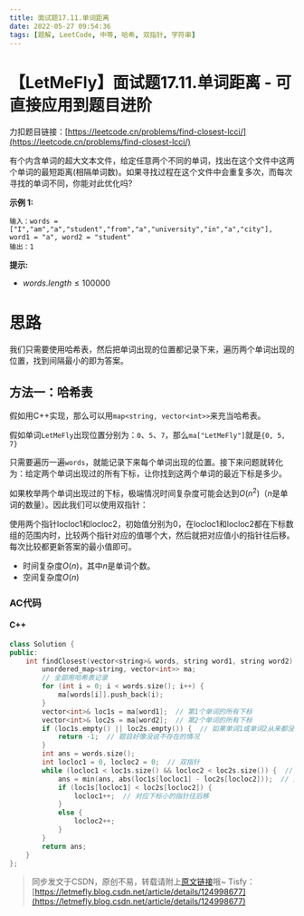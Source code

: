 ```yaml
---
title: 面试题17.11.单词距离
date: 2022-05-27 09:54:36
tags: [题解, LeetCode, 中等, 哈希, 双指针, 字符串]
---
```


# 【LetMeFly】面试题17.11.单词距离 - 可直接应用到题目进阶

力扣题目链接：[https://leetcode.cn/problems/find-closest-lcci/](https://leetcode.cn/problems/find-closest-lcci/)

有个内含单词的超大文本文件，给定任意两个不同的单词，找出在这个文件中这两个单词的最短距离(相隔单词数)。如果寻找过程在这个文件中会重复多次，而每次寻找的单词不同，你能对此优化吗?

**示例 1:**

```
输入：words = ["I","am","a","student","from","a","university","in","a","city"], word1 = "a", word2 = "student"
输出：1
```

**提示:**

+ $words.length \leq 100000$

# 思路

我们只需要使用哈希表，然后把单词出现的位置都记录下来，遍历两个单词出现的位置，找到间隔最小的即为答案。

## 方法一：哈希表

假如用C++实现，那么可以用```map<string, vector<int>>```来充当哈希表。

假如单词```LetMeFly```出现位置分别为：```0```、```5```、```7```，那么```ma["LetMeFly"]```就是```{0, 5, 7}```

只需要遍历一遍```words```，就能记录下来每个单词出现的位置。接下来问题就转化为：给定两个单词出现过的所有下标，让你找到这两个单词的最近下标是多少。

如果枚举两个单词出现过的下标，极端情况时间复杂度可能会达到$O(n^2)$（$n$是单词的数量）。因此我们可以使用双指针：

使用两个指针locloc1和locloc2，初始值分别为0，在locloc1和locloc2都在下标数组的范围内时，比较两个指针对应的值哪个大，然后就把对应值小的指针往后移。每次比较都更新答案的最小值即可。

+ 时间复杂度$O(n)$，其中$n$是单词个数。
+ 空间复杂度$O(n)$

### AC代码

#### C++

```cpp
class Solution {
public:
    int findClosest(vector<string>& words, string word1, string word2) {
        unordered_map<string, vector<int>> ma;
        // 全部用哈希表记录
        for (int i = 0; i < words.size(); i++) {
            ma[words[i]].push_back(i);
        }
        vector<int>& loc1s = ma[word1];  // 第1个单词的所有下标
        vector<int>& loc2s = ma[word2];  // 第2个单词的所有下标
        if (loc1s.empty() || loc2s.empty()) {  // 如果单词1或单词2从来都没有出现过
            return -1;  // 题目好像没说不存在的情况
        }
        int ans = words.size();
        int locloc1 = 0, locloc2 = 0;  // 双指针
        while (locloc1 < loc1s.size() && locloc2 < loc2s.size()) {  // 两个指针都在数据范围内时
            ans = min(ans, abs(loc1s[locloc1] - loc2s[locloc2]));  // 更新答案最小值
            if (loc1s[locloc1] < loc2s[locloc2]) {
                locloc1++;  // 对应下标小的指针往后移
            }
            else {
                locloc2++;
            }
        }
        return ans;
    }
};
```

> 同步发文于CSDN，原创不易，转载请附上[原文链接](https://blog.letmefly.xyz/2022/05/27/LeetCode%20%E9%9D%A2%E8%AF%95%E9%A2%98%2017.11.%20%E5%8D%95%E8%AF%8D%E8%B7%9D%E7%A6%BB/)哦~
> Tisfy：[https://letmefly.blog.csdn.net/article/details/124998677](https://letmefly.blog.csdn.net/article/details/124998677)
